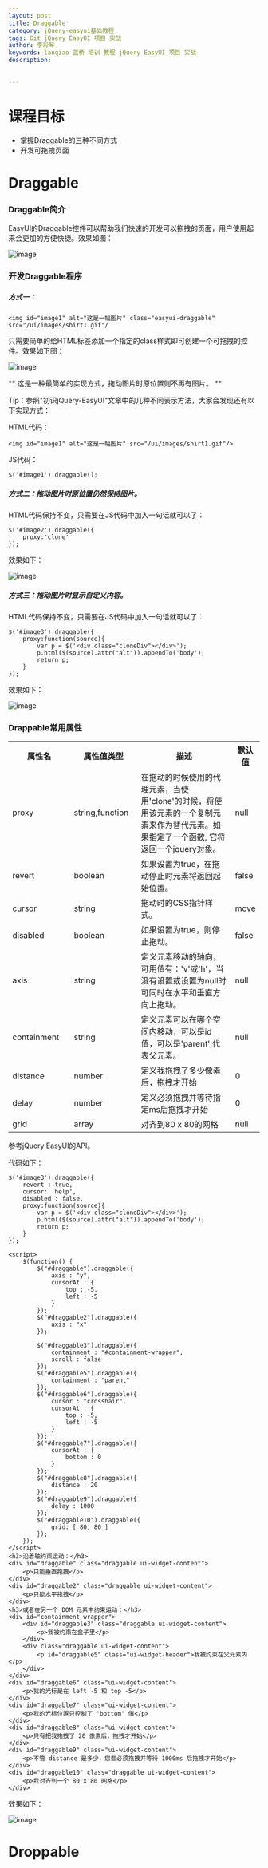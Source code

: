 ```yaml
---
layout: post  
title: Draggable    
category: jQuery-easyui基础教程  
tags: Git jQuery EasyUI 项目 实战  
author: 李彩琴  
keywords: lanqiao 蓝桥 培训 教程 jQuery EasyUI 项目 实战  
description:
  

---
```

# 课程目标

- 掌握Draggable的三种不同方式
- 开发可拖拽页面


# Draggable

### Draggable简介

  
EasyUI的Draggable控件可以帮助我们快速的开发可以拖拽的页面，用户使用起来会更加的方便快捷。效果如图：

![image](http://i.imgur.com/6pW99ob.png)  

### 开发Draggable程序

##### 方式一：


```
<img id="image1" alt="这是一幅图片" class="easyui-draggable" src="/ui/images/shirt1.gif"/
```  

只需要简单的给HTML标签添加一个指定的class样式即可创建一个可拖拽的控件。效果如下图：

![image](http://i.imgur.com/V4643Fe.png)

** 这是一种最简单的实现方式，拖动图片时原位置则不再有图片。 ** 

Tip：参照"初识jQuery-EasyUI"文章中的几种不同表示方法，大家会发现还有以下实现方式：

HTML代码：  

```
<img id="image1" alt="这是一幅图片" src="/ui/images/shirt1.gif"/>
```  

JS代码：  

```
$('#image1').draggable();  
```  


##### 方式二：拖动图片时原位置仍然保持图片。


HTML代码保持不变，只需要在JS代码中加入一句话就可以了：

```
$('#image2').draggable({
	proxy:'clone'
});  
```

效果如下：

![image](http://i.imgur.com/kzk0xVR.png)


##### 方式三：拖动图片时显示自定义内容。


HTML代码保持不变，只需要在JS代码中加入一句话就可以了：

```
$('#image3').draggable({
	proxy:function(source){
		var p = $('<div class="cloneDiv"></div>');
		p.html($(source).attr("alt")).appendTo('body');
		return p;
	}
});  
```

效果如下：

![image](http://i.imgur.com/XaWH1y9.png)

### Drappable常用属性

<table class="table table-bordered table-striped table-condensed">
   <tr>
      <th width="200px">属性名</th><th width="180px">属性值类型</th><th width="650px">描述</th><th>默认值</th>
   </tr>
   <tr>
      <td>proxy</td>
	  <td>string,function</td>
	  <td>在拖动的时候使用的代理元素，当使用'clone'的时候，将使用该元素的一个复制元素来作为替代元素。如果指定了一个函数, 它将返回一个jquery对象。</td>
	  <td>null</td>
   </tr>
   <tr>
      <td>revert</td> <td>boolean</td> <td>如果设置为true，在拖动停止时元素将返回起始位置。</td><td>false</td>
   </tr>
   <tr>
      <td>cursor</td> <td>string</td> <td>拖动时的CSS指针样式。</td> <td>move</td>
   </tr>
   <tr>
      <td>disabled</td> <td>boolean</td> <td>如果设置为true，则停止拖动。</td> <td>false</td>
   </tr>
   <tr>
      <td>axis</td> <td>string</td> <td>定义元素移动的轴向，可用值有：'v'或'h'，当没有设置或设置为null时可同时在水平和垂直方向上拖动。</td> <td>null </td>
   </tr>
   <tr>
      <td>containment</td> <td>string</td> <td>定义元素可以在哪个空间内移动，可以是id值，可以是'parent',代表父元素。</td> <td>null </td>
   </tr>
	<tr>
      <td>distance</td> <td>number</td> <td>定义我拖拽了多少像素后，拖拽才开始</td> <td>0</td>
   </tr>
   <tr>
      <td>delay</td> <td>number</td> <td>定义必须拖拽并等待指定ms后拖拽才开始</td> <td>0</td>
   </tr>
   <tr>
      <td>grid</td> <td>array</td> <td>对齐到80 x 80的网格</td> <td>null </td>
   </tr>
</table>

参考jQuery EasyUI的API。

代码如下：

```
$('#image3').draggable({
	revert : true,
	cursor: 'help',
	disabled : false,
	proxy:function(source){
		var p = $('<div class="cloneDiv"></div>');
		p.html($(source).attr("alt")).appendTo('body');
		return p;
	}
});
```

```  
<script>
	$(function() {
		$("#draggable").draggable({
			axis : "y",
			cursorAt : {
				top : -5,
				left : -5
			}
		});
		$("#draggable2").draggable({
			axis : "x"
		});

		$("#draggable3").draggable({
			containment : "#containment-wrapper",
			scroll : false
		});
		$("#draggable5").draggable({
			containment : "parent"
		});
		$("#draggable6").draggable({
			cursor : "crosshair",
			cursorAt : {
				top : -5,
				left : -5
			}
		});
		$("#draggable7").draggable({
			cursorAt : {
				bottom : 0
			}
		});
		$("#draggable8").draggable({
			distance : 20
		});
		$("#draggable9").draggable({
			delay : 1000
		});
		$("#draggable10").draggable({
			grid: [ 80, 80 ]
		});
	});
</script>
<h3>沿着轴约束运动：</h3>
<div id="draggable" class="draggable ui-widget-content">
	<p>只能垂直拖拽</p>
</div>
<div id="draggable2" class="draggable ui-widget-content">
	<p>只能水平拖拽</p>
</div>
<h3>或者在另一个 DOM 元素中约束运动：</h3>
<div id="containment-wrapper">
	<div id="draggable3" class="draggable ui-widget-content">
		<p>我被约束在盒子里</p>
	</div>
	<div class="draggable ui-widget-content">
		<p id="draggable5" class="ui-widget-header">我被约束在父元素内</p>
	</div>
</div>
<div id="draggable6" class="ui-widget-content">
	<p>我的光标是在 left -5 和 top -5</p>
</div>
<div id="draggable7" class="ui-widget-content">
	<p>我的光标位置只控制了 'bottom' 值</p>
</div>
<div id="draggable8" class="ui-widget-content">
	<p>只有把我拖拽了 20 像素后，拖拽才开始</p>
</div>
<div id="draggable9" class="ui-widget-content">
	<p>不管 distance 是多少，您都必须拖拽并等待 1000ms 后拖拽才开始</p>
</div>
<div id="draggable10" class="draggable ui-widget-content">
	<p>我对齐到一个 80 x 80 网格</p>
</div>
```
效果如下：

![image](http://i.imgur.com/RNVtU51.png)


# Droppable




